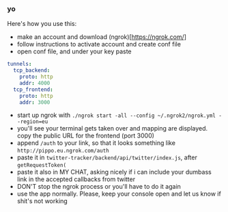 ### yo

Here's how you use this:

- make an account and download (ngrok)[https://ngrok.com/]
- follow instructions to activate account and create conf file
- open conf file, and under your key paste

```yml
tunnels:
  tcp_backend:
    proto: http
    addr: 4000
  tcp_frontend:
    proto: http
    addr: 3000
```

- start up ngrok with `./ngrok start -all --config ~/.ngrok2/ngrok.yml --region=eu`
- you'll see your terminal gets taken over and mapping are displayed. copy the public URL for the frontend (port 3000)
- append `/auth` to your link, so that it looks something like `http://pippo.eu.ngrok.com/auth`
- paste it in `twitter-tracker/backend/api/twitter/index.js`, after `getRequestToken(`
- paste it also in MY CHAT, asking nicely if i can include your dumbass link in the accepted callbacks from twitter
- DON'T stop the ngrok process or you'll have to do it again
- use the app normally. Please, keep your console open and let us know if shit's not working
